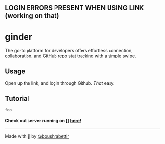## LOGIN ERRORS PRESENT WHEN USING LINK (working on that)

# ginder

The go-to platform for developers offers effortless connection, collaboration, and GitHub repo stat tracking with a simple swipe.

## Usage

Open up the link, and login through Github. _That_ easy.

## Tutorial

```
foo
```

#### Check out server running on [] [here!](https://github.com/boushrabettir/ginder-backend)

---

Made with 💙 by [@boushrabettir](https://github.com/boushrabettir)
